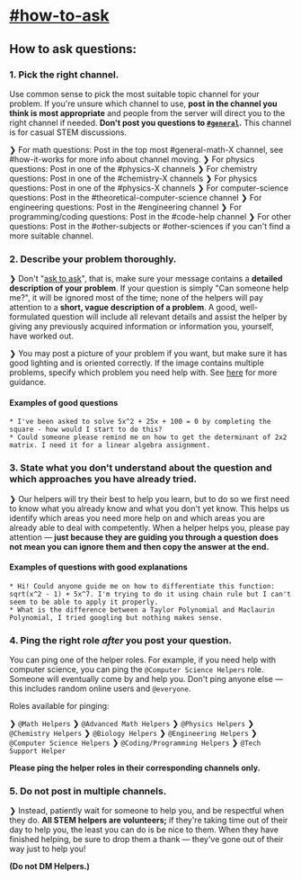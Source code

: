 <!--- #how-to-ask--->
# [#how-to-ask](https://discord.com/channels/493173110799859713/625027300920000542)

## How to ask questions:

### 1. Pick the right channel.
Use common sense to pick the most suitable topic channel for your problem. If you're unsure which channel to use, **post in the channel you think is most appropriate** and people from the server will direct you to the right channel if needed. **Don't post you questions to [`#general`](https://discord.com/channels/493173110799859713/839399426643591188).** This channel is for casual STEM discussions.

❯ For math questions: Post in the top most #general-math-X channel, see #how-it-works for more info about channel moving.
❯ For physics questions: Post in one of the #physics-X channels
❯ For chemistry questions: Post in one of the #chemistry-X channels
❯ For physics questions: Post in one of the #physics-X channels
❯ For computer-science questions: Post in the #theoretical-computer-science channel
❯ For engineering questions: Post in the #engineering channel
❯ For programming/coding questions: Post in the #code-help channel
❯ For other questions: Post in the #other-subjects or #other-sciences if you can't find a more suitable channel.

### 2. Describe your problem thoroughly.
❯ Don't "[ask to ask](https://dontasktoask.com/)", that is, make sure your message contains a **detailed description of your problem**. If your question is simply "Can someone help me?", it will be ignored most of the time; none of the helpers will pay attention to a **short, vague description of a problem**. A good, well-formulated question will include all relevant details and assist the helper by giving any previously acquired information or information you, yourself, have worked out.

❯ You may post a picture of your problem if you want, but make sure it has good lighting and is oriented correctly. If the image contains multiple problems, specify which problem you need help with. See [here](https://sol.gfxile.net/dontask.html) for more guidance.

#### Examples of good questions
```
* I've been asked to solve 5x^2 + 25x + 100 = 0 by completing the square - how would I start to do this?
* Could someone please remind me on how to get the determinant of 2x2 matrix. I need it for a linear algebra assignment.
```

### 3. State what you don't understand about the question and which approaches you have already tried.
❯ Our helpers will try their best to help you learn, but to do so we first need to know what you already know and what you don't yet know. This helps us identify which areas you need more help on and which areas you are already able to deal with competently. When a helper helps you, please pay attention &mdash; **just because they are guiding you through a question does not mean you can ignore them and then copy the answer at the end.**

#### Examples of questions with good explanations

```
* Hi! Could anyone guide me on how to differentiate this function: sqrt(x^2 - 1) + 5x^7. I'm trying to do it using chain rule but I can't seem to be able to apply it properly.
* What is the difference between a Taylor Polynomial and Maclaurin Polynomial, I tried googling but nothing makes sense.
```

### 4. Ping the right role *after* you post your question.

You can ping one of the helper roles. For example, if you need help with computer science, you can ping the `@Computer Science Helpers` role. Someone will eventually come by and help you. Don't ping anyone else &mdash; this includes random online users and `@everyone`.

Roles available for pinging:

❯ `@Math Helpers`
❯ `@Advanced Math Helpers`
❯ `@Physics Helpers`
❯ `@Chemistry Helpers`
❯ `@Biology Helpers`
❯ `@Engineering Helpers`
❯ `@Computer Science Helpers`
❯ `@Coding/Programming Helpers`
❯ `@Tech Support Helper`

**Please ping the helper roles in their corresponding channels only.**

### 5. Do not post in multiple channels.
❯ Instead, patiently wait for someone to help you, and be respectful when they do. **All STEM helpers are volunteers;** if they're taking time out of their day to help you, the least you can do is be nice to them. When they have finished helping, be sure to drop them a thank &mdash; they've gone out of their way just to help you!

**(Do not DM Helpers.)**
